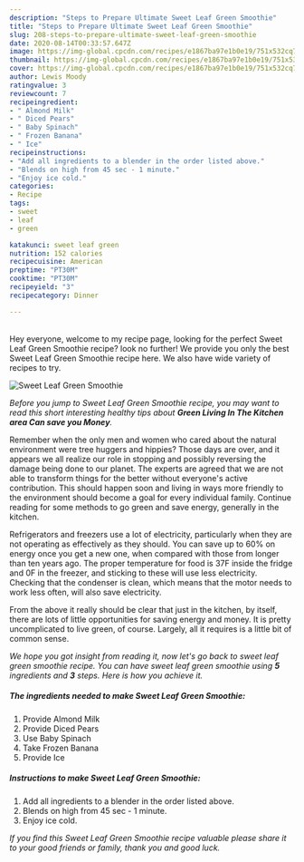 ```yaml
---
description: "Steps to Prepare Ultimate Sweet Leaf Green Smoothie"
title: "Steps to Prepare Ultimate Sweet Leaf Green Smoothie"
slug: 208-steps-to-prepare-ultimate-sweet-leaf-green-smoothie
date: 2020-08-14T00:33:57.647Z
image: https://img-global.cpcdn.com/recipes/e1867ba97e1b0e19/751x532cq70/sweet-leaf-green-smoothie-recipe-main-photo.jpg
thumbnail: https://img-global.cpcdn.com/recipes/e1867ba97e1b0e19/751x532cq70/sweet-leaf-green-smoothie-recipe-main-photo.jpg
cover: https://img-global.cpcdn.com/recipes/e1867ba97e1b0e19/751x532cq70/sweet-leaf-green-smoothie-recipe-main-photo.jpg
author: Lewis Moody
ratingvalue: 3
reviewcount: 7
recipeingredient:
- " Almond Milk"
- " Diced Pears"
- " Baby Spinach"
- " Frozen Banana"
- " Ice"
recipeinstructions:
- "Add all ingredients to a blender in the order listed above."
- "Blends on high from 45 sec - 1 minute."
- "Enjoy ice cold."
categories:
- Recipe
tags:
- sweet
- leaf
- green

katakunci: sweet leaf green 
nutrition: 152 calories
recipecuisine: American
preptime: "PT30M"
cooktime: "PT30M"
recipeyield: "3"
recipecategory: Dinner

---
```

<br>
Hey everyone, welcome to my recipe page, looking for the perfect Sweet Leaf Green Smoothie recipe? look no further! We provide you only the best Sweet Leaf Green Smoothie recipe here. We also have wide variety of recipes to try.
<br>


![Sweet Leaf Green Smoothie](https://img-global.cpcdn.com/recipes/e1867ba97e1b0e19/751x532cq70/sweet-leaf-green-smoothie-recipe-main-photo.jpg)

<i>Before you jump to Sweet Leaf Green Smoothie recipe, you may want to read this short interesting healthy tips about 
<strong>Green Living In The Kitchen area Can save you Money</strong>.</i>
</br>

Remember when the only men and women who cared about the natural environment were tree huggers and hippies? Those days are over, and it appears we all realize our role in stopping and possibly reversing the damage being done to our planet. The experts are agreed that we are not able to transform things for the better without everyone's active contribution. This should happen soon and living in ways more friendly to the environment should become a goal for every individual family. Continue reading for some methods to go green and save energy, generally in the kitchen.

Refrigerators and freezers use a lot of electricity, particularly when they are not operating as effectively as they should. You can save up to 60% on energy once you get a new one, when compared with those from longer than ten years ago. The proper temperature for food is 37F inside the fridge and 0F in the freezer, and sticking to these will use less electricity. Checking that the condenser is clean, which means that the motor needs to work less often, will also save electricity.

From the above it really should be clear that just in the kitchen, by itself, there are lots of little opportunities for saving energy and money. It is pretty uncomplicated to live green, of course. Largely, all it requires is a little bit of common sense.


<i>We hope you got insight from reading it, now let's go back to sweet leaf green smoothie recipe. You can have sweet leaf green smoothie using <strong>5</strong> ingredients and <strong>3</strong> steps. Here is how you achieve it.
</i>

##### The ingredients needed to make Sweet Leaf Green Smoothie:

1. Provide  Almond Milk
1. Provide  Diced Pears
1. Use  Baby Spinach
1. Take  Frozen Banana
1. Provide  Ice


##### Instructions to make Sweet Leaf Green Smoothie:

1. Add all ingredients to a blender in the order listed above.
1. Blends on high from 45 sec - 1 minute.
1. Enjoy ice cold.


<i>If you find this Sweet Leaf Green Smoothie recipe valuable please share it to your good friends or family, thank you and good luck.</i>
